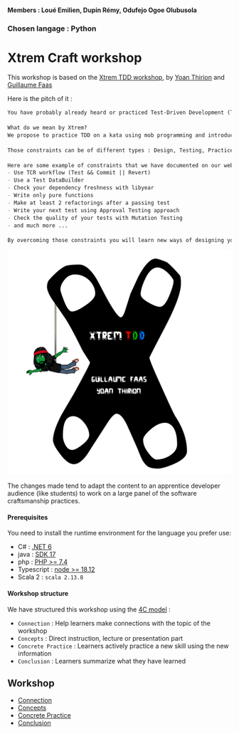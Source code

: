 #### Members : Loué Emilien, Dupin Rémy, Odufejo Ogoe Olubusola
### Chosen langage : Python

# Xtrem Craft workshop

This workshop is based on the [Xtrem TDD workshop](https://github.com/les-tontons-crafters/xtrem-tdd-money-kata), 
by [Yoan Thirion](https://github.com/ythirion) and [Guillaume Faas](https://github.com/Tr00d)  

Here is the pitch of it :

```markdown
You have probably already heard or practiced Test-Driven Development (TDD) but have you already tried it in an Xtrem way?

What do we mean by Xtrem?
We propose to practice TDD on a kata using mob programming and introducing different constraints that you will pick randomly. We expect you to find smart ways to overcome those constraints.

Those constraints can be of different types : Design, Testing, Practice, Architecture.

Here are some example of constraints that we have documented on our website :
- Use TCR workflow (Test && Commit || Revert)
- Use a Test DataBuilder
- Check your dependency freshness with libyear
- Write only pure functions
- Make at least 2 refactorings after a passing test
- Write your next test using Approval Testing approach
- Check the quality of your tests with Mutation Testing
- and much more ...

By overcoming those constraints you will learn new ways of designing your code that you will be able to use in your day-to-day.
```

![Welcome](docs/img/xtrem-tdd-logo.png)

The changes made tend to adapt the content to an apprentice developer audience (like students) to work on a large panel of the software craftsmanship practices. 

#### Prerequisites
You need to install the runtime environment for the language you prefer use:

- C# : [.NET 6](https://dotnet.microsoft.com/en-us/download/dotnet/6.0)
- java : [SDK 17](https://www.oracle.com/java/technologies/downloads/)
- php : [PHP >= 7.4](https://www.php.net/manual/en/install.php)
- Typescript : [node >= 18.12](https://docs.npmjs.com/downloading-and-installing-node-js-and-npm)
- Scala 2 : `scala 2.13.8`

#### Workshop structure
We have structured this workshop using the [4C model](https://www.bowperson.com/2017/11/reposting-a-quick-guide-to-the-4cs-map/) :

- `Connection` : Help learners make connections with the topic of the workshop
- `Concepts` : Direct instruction, lecture or presentation part
- `Concrete Practice` : Learners actively practice a new skill using the new information
- `Conclusion` :  Learners summarize what they have learned

## Workshop
- [Connection](docs/connection.md)
- [Concepts](docs/concepts.md)
- [Concrete Practice](docs/facilitation.md)
- [Conclusion](docs/conclusion.md)
